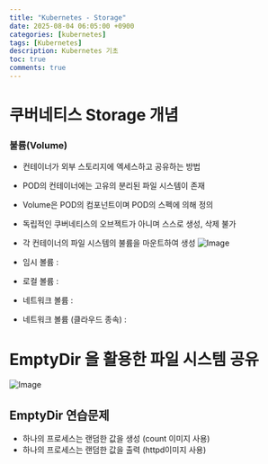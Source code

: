 ```yaml
---
title: "Kubernetes - Storage"
date: 2025-08-04 06:05:00 +0900
categories: [kubernetes]
tags: [Kubernetes]
description: Kubernetes 기초
toc: true
comments: true
---
```


# 쿠버네티스 Storage 개념

### 불륨(Volume)

- 컨테이너가 외부 스토리지에 엑세스하고 공유하는 방법
- POD의 컨테이너에는 고유의 분리된 파일 시스템이 존재
- Volume은 POD의 컴포넌트이며 POD의 스펙에 의해 정의
- 독립적인 쿠버네티스의 오브젝트가 아니며 스스로 생성, 삭제 불가
- 각 컨테이너의 파일 시스템의 불륨을 마운트하여 생성
![Image](https://prod-files-secure.s3.us-west-2.amazonaws.com/e6db513d-ec54-40ff-aa74-2487b0bcfe15/d08779ff-3c8c-4b96-8118-7844ca4a7e40/Untitled.png?X-Amz-Algorithm=AWS4-HMAC-SHA256&X-Amz-Content-Sha256=UNSIGNED-PAYLOAD&X-Amz-Credential=ASIAZI2LB466VM6NDHFA%2F20250804%2Fus-west-2%2Fs3%2Faws4_request&X-Amz-Date=20250804T072157Z&X-Amz-Expires=3600&X-Amz-Security-Token=IQoJb3JpZ2luX2VjEAcaCXVzLXdlc3QtMiJIMEYCIQCWIMW3oUmhhquja4oc7ZJZlVvs8gB2DPUGSQNktsEmOwIhAL8FcrkJlf3pqjOBtqLEeQE%2BpYgJ%2B6ASr6aZvECoAf0uKv8DCEAQABoMNjM3NDIzMTgzODA1Igxqd3Gm8Uqcj6iM8bUq3AM9P4UzDH4MF%2FxY5S3wkuffTWeP3RZz7MBTjaoeLCl4V8Zu4Q2PI6HMPoPavuY5HBIKiusiL0cKZnx6jN20knqWhhuaEgmPWs4%2FaTTQaMWyFmBc42VgPkVE16rphwe%2F0FlwD7Rd4dTIfwfVyeeeSHp0aSxsFs51o4lxK%2Bf0blMMUrd%2BhOFY6jyQHu1z%2FpmSMogIJ1shP%2F3d5MxmakusP%2FccnzO7lGvrOPBKAaaPMnQIQeSAjovjV4%2FpHtRs89avXIIt%2FggZBGPE09%2BHrdTpkRDVFvSFBSGAU4yuMSNUK4XDC4MfXZ2f7zZAlnsGUKYE%2FBLH9GbYSpqwWqLfz%2FScfK5Xqg9VwUMHhaJbTUk7qD2ck8%2BtX5Kk5xa5OElZi8TfI3GOTFf6GM5P7yay6dyQnGlDf6alOVqLeJLBScVGsjl6zxExn3J%2FOFbG2AmWlnzJgAo20d7Cap%2FekvqhVmnaxKd3Tref4xLksKDXK4GOuLDfdzZFHbJSSNcMabtkF%2BBM5xzWgpspEmPpOVQpibgEc09GYn5BAQW7TYunnbg%2BVh6HEgxp1AKud9OAcLJwx%2F05KcI0K5nAw4CQylkqyWq%2BMYYJN9XkOPY%2F2lT4bKYsgUwx%2BYf5yVIYoK%2FHvW5UMjDAt8HEBjqkAcdwuWd%2FykF%2B2Egl78tSBN6HEntkqtOINsSqHRU5CPbLOYTrcBWJALmD5UcKqPUi39pTNlwyV4xTftUJ5WJWV8Ok3J0trIT9%2BZZN1d4J3vxCJOUieQO93OzIf1tzJFb0E%2FiS2U%2BDqhrakt%2BmtNUkZo2Vd2xZj%2BF%2F0VNkjD8ob%2BR5A%2BigqQCeVn4CtxVs%2B9HiMB9STwlkAZA33L1Y8vo8y84ihglG&X-Amz-Signature=04d0fcdee126b7a4aed8330783a943077ae0f0f9fc9deffc680bbaf0290b3826&X-Amz-SignedHeaders=host&x-amz-checksum-mode=ENABLED&x-id=GetObject)

- 임시 볼륨 : 
- 로컬 볼륨 :
- 네트워크 볼륨 :
- 네트워크 볼륨 (클라우드 종속) :
# EmptyDir 을 활용한 파일 시스템 공유

![Image](https://prod-files-secure.s3.us-west-2.amazonaws.com/e6db513d-ec54-40ff-aa74-2487b0bcfe15/0fd040f0-b611-4ac4-887d-76487068320b/Untitled.png?X-Amz-Algorithm=AWS4-HMAC-SHA256&X-Amz-Content-Sha256=UNSIGNED-PAYLOAD&X-Amz-Credential=ASIAZI2LB466VM6NDHFA%2F20250804%2Fus-west-2%2Fs3%2Faws4_request&X-Amz-Date=20250804T072157Z&X-Amz-Expires=3600&X-Amz-Security-Token=IQoJb3JpZ2luX2VjEAcaCXVzLXdlc3QtMiJIMEYCIQCWIMW3oUmhhquja4oc7ZJZlVvs8gB2DPUGSQNktsEmOwIhAL8FcrkJlf3pqjOBtqLEeQE%2BpYgJ%2B6ASr6aZvECoAf0uKv8DCEAQABoMNjM3NDIzMTgzODA1Igxqd3Gm8Uqcj6iM8bUq3AM9P4UzDH4MF%2FxY5S3wkuffTWeP3RZz7MBTjaoeLCl4V8Zu4Q2PI6HMPoPavuY5HBIKiusiL0cKZnx6jN20knqWhhuaEgmPWs4%2FaTTQaMWyFmBc42VgPkVE16rphwe%2F0FlwD7Rd4dTIfwfVyeeeSHp0aSxsFs51o4lxK%2Bf0blMMUrd%2BhOFY6jyQHu1z%2FpmSMogIJ1shP%2F3d5MxmakusP%2FccnzO7lGvrOPBKAaaPMnQIQeSAjovjV4%2FpHtRs89avXIIt%2FggZBGPE09%2BHrdTpkRDVFvSFBSGAU4yuMSNUK4XDC4MfXZ2f7zZAlnsGUKYE%2FBLH9GbYSpqwWqLfz%2FScfK5Xqg9VwUMHhaJbTUk7qD2ck8%2BtX5Kk5xa5OElZi8TfI3GOTFf6GM5P7yay6dyQnGlDf6alOVqLeJLBScVGsjl6zxExn3J%2FOFbG2AmWlnzJgAo20d7Cap%2FekvqhVmnaxKd3Tref4xLksKDXK4GOuLDfdzZFHbJSSNcMabtkF%2BBM5xzWgpspEmPpOVQpibgEc09GYn5BAQW7TYunnbg%2BVh6HEgxp1AKud9OAcLJwx%2F05KcI0K5nAw4CQylkqyWq%2BMYYJN9XkOPY%2F2lT4bKYsgUwx%2BYf5yVIYoK%2FHvW5UMjDAt8HEBjqkAcdwuWd%2FykF%2B2Egl78tSBN6HEntkqtOINsSqHRU5CPbLOYTrcBWJALmD5UcKqPUi39pTNlwyV4xTftUJ5WJWV8Ok3J0trIT9%2BZZN1d4J3vxCJOUieQO93OzIf1tzJFb0E%2FiS2U%2BDqhrakt%2BmtNUkZo2Vd2xZj%2BF%2F0VNkjD8ob%2BR5A%2BigqQCeVn4CtxVs%2B9HiMB9STwlkAZA33L1Y8vo8y84ihglG&X-Amz-Signature=02721459508913fc018401609872ea816be67abeb15d9a9977f18fd58bef1169&X-Amz-SignedHeaders=host&x-amz-checksum-mode=ENABLED&x-id=GetObject)

## EmptyDir 연습문제

- 하나의 프로세스는 랜덤한 값을 생성 (count 이미지 사용)
- 하나의 프로세스는 랜덤한 값을 출력 (httpd이미지 사용)

